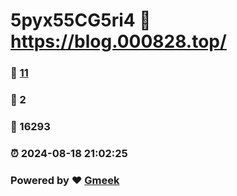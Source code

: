 # 5pyx55CG5ri4 :link: https://blog.000828.top/ 
### :page_facing_up: [11](https://blog.000828.top//tag.html) 
### :speech_balloon: 2 
### :hibiscus: 16293 
### :alarm_clock: 2024-08-18 21:02:25 
### Powered by :heart: [Gmeek](https://github.com/Meekdai/Gmeek)
